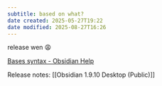 ```yaml
---
subtitle: based on what?
date created: 2025-05-27T19:22
date modified: 2025-08-27T16:26
---
```


release wen 😩

[Bases syntax - Obsidian Help](https://help.obsidian.md/bases/syntax#Date+arithmetic) 

Release notes: [[Obsidian 1.9.10 Desktop (Public)]]